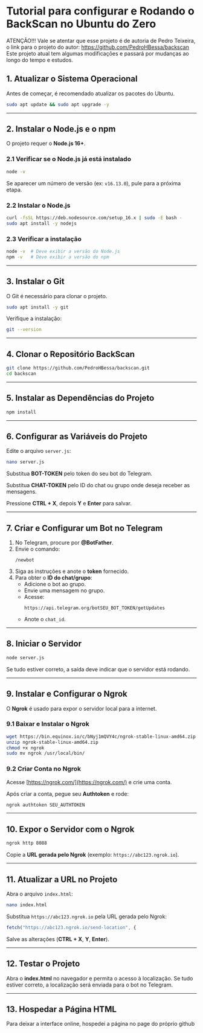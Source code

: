 # Tutorial para configurar e Rodando o BackScan no Ubuntu do Zero
ATENÇÃO!!! 
Vale se atentar que esse projeto é de autoria de Pedro Teixeira, o link para o projeto do autor: https://github.com/PedroHBessa/backscan
Este projeto atual tem algumas modificações e passará por mudanças ao longo do tempo e estudos.

## 1. Atualizar o Sistema Operacional
Antes de começar, é recomendado atualizar os pacotes do Ubuntu.

```bash
sudo apt update && sudo apt upgrade -y
```

---

## 2. Instalar o Node.js e o npm
O projeto requer o **Node.js 16+**.

### 2.1 Verificar se o Node.js já está instalado
```bash
node -v
```
Se aparecer um número de versão (ex: `v16.13.0`), pule para a próxima etapa.

### 2.2 Instalar o Node.js

```bash
curl -fsSL https://deb.nodesource.com/setup_16.x | sudo -E bash -
sudo apt install -y nodejs
```

### 2.3 Verificar a instalação
```bash
node -v  # Deve exibir a versão do Node.js
npm -v   # Deve exibir a versão do npm
```

---

## 3. Instalar o Git
O Git é necessário para clonar o projeto.

```bash
sudo apt install -y git
```
Verifique a instalação:
```bash
git --version
```

---

## 4. Clonar o Repositório BackScan

```bash
git clone https://github.com/PedroHBessa/backscan.git
cd backscan
```

---

## 5. Instalar as Dependências do Projeto

```bash
npm install
```

---

## 6. Configurar as Variáveis do Projeto
Edite o arquivo `server.js`:

```bash
nano server.js
```

Substitua **BOT-TOKEN** pelo token do seu bot do Telegram.

Substitua **CHAT-TOKEN** pelo ID do chat ou grupo onde deseja receber as mensagens.

Pressione **CTRL + X**, depois **Y** e **Enter** para salvar.

---

## 7. Criar e Configurar um Bot no Telegram

1. No Telegram, procure por **@BotFather**.
2. Envie o comando:
   ```
   /newbot
   ```
3. Siga as instruções e anote o **token** fornecido.
4. Para obter o **ID do chat/grupo**:
   - Adicione o bot ao grupo.
   - Envie uma mensagem no grupo.
   - Acesse:
     ```
     https://api.telegram.org/botSEU_BOT_TOKEN/getUpdates
     ```
   - Anote o `chat_id`.

---

## 8. Iniciar o Servidor

```bash
node server.js
```

Se tudo estiver correto, a saída deve indicar que o servidor está rodando.

---

## 9. Instalar e Configurar o Ngrok
O **Ngrok** é usado para expor o servidor local para a internet.

### 9.1 Baixar e Instalar o Ngrok
```bash
wget https://bin.equinox.io/c/bNyj1mQVY4c/ngrok-stable-linux-amd64.zip
unzip ngrok-stable-linux-amd64.zip
chmod +x ngrok
sudo mv ngrok /usr/local/bin/
```

### 9.2 Criar Conta no Ngrok
Acesse [https://ngrok.com/](https://ngrok.com/) e crie uma conta.

Após criar a conta, pegue seu **Authtoken** e rode:
```bash
ngrok authtoken SEU_AUTHTOKEN
```

---

## 10. Expor o Servidor com o Ngrok

```bash
ngrok http 8088
```

Copie a **URL gerada pelo Ngrok** (exemplo: `https://abc123.ngrok.io`).

---

## 11. Atualizar a URL no Projeto
Abra o arquivo `index.html`:
```bash
nano index.html
```
Substitua `https://abc123.ngrok.io` pela URL gerada pelo Ngrok:
```js
fetch("https://abc123.ngrok.io/send-location", {
```
Salve as alterações (**CTRL + X**, **Y**, **Enter**).

---

## 12. Testar o Projeto
Abra o **index.html** no navegador e permita o acesso à localização. Se tudo estiver correto, a localização será enviada para o bot no Telegram.

---

## 13. Hospedar a Página HTML
Para deixar a interface online, hospedei a página no page do próprio github



